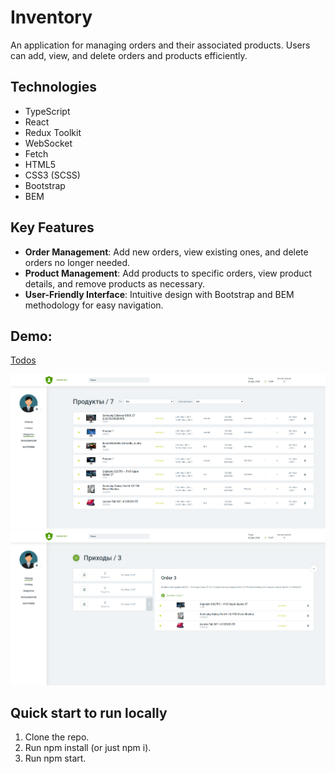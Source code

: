 # Inventory

An application for managing orders and their associated products. Users can add, view, and delete orders and products efficiently.

## Technologies

- TypeScript
- React
- Redux Toolkit
- WebSocket
- Fetch
- HTML5
- CSS3 (SCSS)
- Bootstrap
- BEM

## Key Features

- **Order Management**: Add new orders, view existing ones, and delete orders no longer needed.
- **Product Management**: Add products to specific orders, view product details, and remove products as necessary.
- **User-Friendly Interface**: Intuitive design with Bootstrap and BEM methodology for easy navigation.

## Demo:

[Todos](https://valeraom.github.io/inventory/)

![Products Page](/src/assets/images/products-page.png)
![Orders Page](/src/assets/images/orders-page.png)

## Quick start to run locally

1. Clone the repo.
2. Run npm install (or just npm i).
3. Run npm start.
